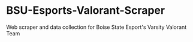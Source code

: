 # BSU-Esports-Valorant-Scraper
Web scraper and data collection for Boise State Esport's Varsity Valorant Team 
